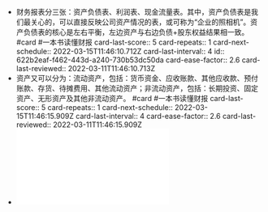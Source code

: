- 财务报表分三张：资产负债表、利润表、现金流量表。其中，资产负债表是我们最关心的，可以直接反映公司资产情况的表，或可称为“企业的照相机”。资产负债表的核心是左右平衡，左边资产与右边负债+股东权益结果相一致。 #card #一本书读懂财报
  card-last-score:: 5
  card-repeats:: 1
  card-next-schedule:: 2022-03-15T11:46:10.712Z
  card-last-interval:: 4
  id:: 622b2eaf-f462-443d-a240-730b53dc50da
  card-ease-factor:: 2.6
  card-last-reviewed:: 2022-03-11T11:46:10.713Z
- 资产又可以分为：流动资产，包括：货币资金、应收账款、其他应收款、预付账款、存货、待摊费用、其他流动资产；非流动资产，包括：长期投资、固定资产、无形资产及其他非流动资产。 #card #一本书读懂财报
  card-last-score:: 5
  card-repeats:: 1
  card-next-schedule:: 2022-03-15T11:46:15.909Z
  card-last-interval:: 4
  card-ease-factor:: 2.6
  card-last-reviewed:: 2022-03-11T11:46:15.909Z
- ![一本书读懂财报 肖星.pdf](../assets/一本书读懂财报_肖星_1630466829711_0.pdf)